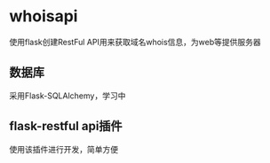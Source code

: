 # whoisapi
使用flask创建RestFul API用来获取域名whois信息，为web等提供服务器

## 数据库
采用Flask-SQLAlchemy，学习中

## flask-restful api插件
使用该插件进行开发，简单方便